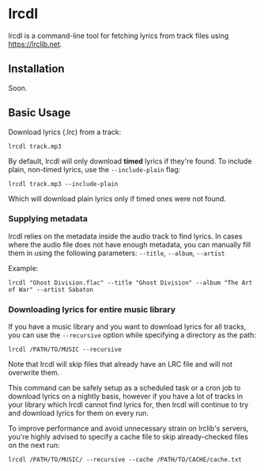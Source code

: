 # lrcdl

lrcdl is a command-line tool for fetching lyrics from track files using https://lrclib.net.

## Installation

Soon.

## Basic Usage

Download lyrics (.lrc) from a track:

```
lrcdl track.mp3
```

By default, lrcdl will only download __timed__ lyrics if they're found. To include plain, non-timed lyrics, use the `--include-plain` flag:

```
lrcdl track.mp3 --include-plain
```

Which will download plain lyrics only if timed ones were not found.

### Supplying metadata

lrcdl relies on the metadata inside the audio track to find lyrics. In cases where the audio file does not have enough metadata, you can manually fill them in using the following parameters: `--title`, `--album`, `--artist`

Example:
```
lrcdl "Ghost Division.flac" --title "Ghost Division" --album "The Art of War" --artist Sabaton
```

### Downloading lyrics for entire music library

If you have a music library and you want to download lyrics for all tracks, you can use the `--recursive` option while specifying a directory as the path:

```
lrcdl /PATH/TO/MUSIC --recursive
```

Note that lrcdl will skip files that already have an LRC file and will not overwrite them.

This command can be safely setup as a scheduled task or a cron job to download lyrics on a nightly basis, however if you have a lot of tracks in your library which lrcdl cannot find lyrics for, then lrcdl will continue to try and download lyrics for them on every run.

To improve performance and avoid unnecessary strain on lrclib's servers, you're highly advised to specify a cache file to skip already-checked files on the next run:

```
lrcdl /PATH/TO/MUSIC/ --recursive --cache /PATH/TO/CACHE/cache.txt
```